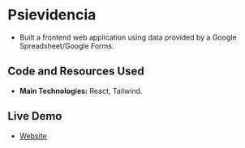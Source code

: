 # Psievidencia
- Built a frontend web application using data provided by a Google Spreadsheet/Google Forms.

## Code and Resources Used
- **Main Technologies:** React, Tailwind.

## Live Demo
- [Website](francosbenitez.github.io/psievidencia)
